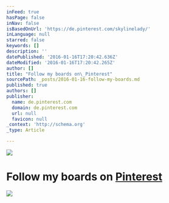 ```yaml
---
inFeed: true
hasPage: false
inNav: false
isBasedOnUrl: 'https://de.pinterest.com/skylinelady/'
inLanguage: null
starred: false
keywords: []
description: ''
datePublished: '2016-01-16T17:20:42.636Z'
dateModified: '2016-01-16T17:20:42.265Z'
author: []
title: "Follow my boards on\_Pinterest"
sourcePath: _posts/2016-01-16-follow-my-boards.md
published: true
authors: []
publisher:
  name: de.pinterest.com
  domain: de.pinterest.com
  url: null
  favicon: null
_context: 'http://schema.org'
_type: Article

---
```

![](https://s3-us-west-2.amazonaws.com/the-grid-img/p/43ca66458724a324cada3a8f465196639c186698.gif)

# Follow my boards on [Pinterest][0]
![](https://the-grid-user-content.s3-us-west-2.amazonaws.com/acaf97d2-2ce8-411c-867a-29f3d5e7dffb.png)

[0]: https://www.pinterest.com/skylinelady/